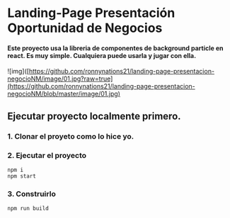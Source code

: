 # Landing-Page Presentación Oportunidad de Negocios    

#### Este proyecto usa la libreria de componentes de background particle en react. Es muy simple. Cualquiera puede usarla y jugar con ella.

![img]([https://github.com/ronnynations21/landing-page-presentacion-negocioNM/image/01.jpg?raw=true](https://github.com/ronnynations21/landing-page-presentacion-negocioNM/blob/master/image/01.jpg)

## Ejecutar proyecto localmente primero.
### 1. Clonar el proyeto como lo hice yo.

### 2. Ejecutar el proyecto
```shell
npm i
npm start
```

### 3. Construirlo
```shell
npm run build
```
